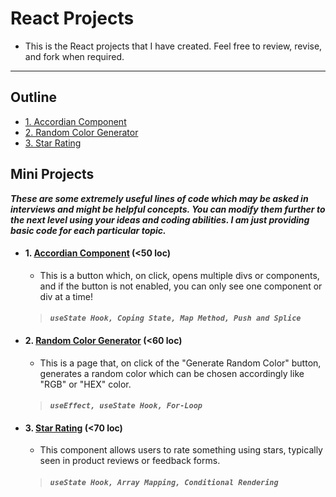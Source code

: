 # React Projects
- This is the React projects that I have created. Feel free to review, revise, and fork when required.

---

## Outline 
<!--
-  [Big Projects](#big-projects)
   - [1. Little Lemon](#little-lemon)
   - [2. Theme Verse](#theme-verse) 
- [Mini Projects](#mini-projects) -->
  - [1. Accordian Component](#accordian)
  - [2. Random Color Generator](#rcg)
  - [3. Star Rating](#star-rating) 
  <!-- [4. Image Slider](#image-slider)
  - [5. Load More Button](#load-more) 
  - [6. Tree View](#tree-view) 
  - [7. QR Code Generator](#qr-code-generator)
  - [8. Theme Switcher](#theme-switcher) 
  - [9. Scroll Indicator](#scroll-indicator) 
  - [10. Tabs](#tabs) 
  - [11. Modal Popup](#modal-popup)
  - [12. Github Profile Finder](#github-profile-finder)
  - [13. Search Autocomplete](#search-autocomplete) 
  - [14. Feature Flag](#feature-flag) 
  - [15. useFetch Custom Hook](#useFetch-CustomHook) 
  - [16. useOnclickOutside Custom Hook](#useOnclickOutside) 
  - [17. useWindowResize Custom Hook](#useWindowResize)
  - [18. Scroll To Top/Bottom](#ScrollToTop)

<!--
## Big Projects

-->

## Mini Projects

**_These are some extremely useful lines of code which may be asked in interviews and might be helpful concepts. You can modify them further to the next level using your ideas and coding abilities. I am just providing basic code for each particular topic._**

<a name="accordian"></a> 
- #### 1. [Accordian Component](projects/src/Accordian/Accordian.jsx) (<50 loc) 
   - This is a button which, on click, opens multiple divs or components, and if the button is not enabled, you can only see one component or div at a time!
   > #### _**`useState Hook, Coping State, Map Method, Push and Splice`**_

<a name="rcg"></a>
- #### 2. [Random Color Generator](projects/src/RCG.jsx) (<60 loc)
   - This is a page that, on click of the "Generate Random Color" button, generates a random color which can be chosen accordingly like "RGB" or "HEX" color.
   > #### _**`useEffect, useState Hook, For-Loop`**_
  
<a name="star-rating"></a> 
- #### 3. [Star Rating](projects/src/StarRating.jsx) (<70 loc)
   - This component allows users to rate something using stars, typically seen in product reviews or feedback forms.
   > #### _**`useState Hook, Array Mapping, Conditional Rendering`**_
<!--
<a name="image-slider"></a>
- #### 4. [Image Slider](projects/src/ImageSlider.jsx) (<100 loc)
   - This component displays a series of images that users can navigate through using previous and next buttons.
   > #### _**`useState Hook, Array Indexing, Event Handling`**_

<a name="load-more"></a>
- #### 5. [Load More Button](projects/src/LoadMoreButton.jsx) (<80 loc)
   - This component loads additional content when a user clicks a "Load More" button, commonly used in pagination systems.
   > #### _**`useState Hook, Conditional Rendering, Event Handling`**_

<a name="tree-view"></a>
- #### 6. [Tree View](projects/src/TreeView.jsx) (<120 loc)
   - This component displays hierarchical data in a tree-like structure, commonly used for file explorers or category listings.
   > #### _**`Recursive Rendering, Tree Data Structure`**_

<a name="qr-code-generator"></a>
- #### 7. [QR Code Generator](projects/src/QRCodeGenerator.jsx) (<90 loc)
   - This component generates QR codes from input text or data, useful for sharing URLs or contact information.
   > #### _**`QR Code Library Integration, Event Handling`**_

<a name="theme-switcher"></a>
- #### 8. [Theme Switcher](projects/src/ThemeSwitcher.jsx) (<80 loc)
   - This component allows users to switch between light and dark themes, enhancing accessibility and user experience.
   > #### _**`Context API, Theme Management`**_

<a name="scroll-indicator"></a>
- #### 9. [Scroll Indicator](projects/src/ScrollIndicator.jsx) (<90 loc)
   - This component displays a visual indicator of the user's scroll progress within a webpage, enhancing navigation.
   > #### _**`EventListener, Scroll Position Calculation`**_

<a name="tabs"></a>
- #### 10. [Tabs](projects/src/Tabs.jsx) (<100 loc)
   - This component organizes content into tabs, allowing users to switch between different sections of information.
   > #### _**`useState Hook, Conditional Rendering`**_

<a name="modal-popup"></a>
- #### 11. [Modal Popup](projects/src/ModalPopup.jsx) (<110 loc)
   - This component displays a modal popup window that overlays the main content, often used for alerts, notifications, or user input forms.
   > #### _**`useState Hook, Event Handling, CSS Styling`**_

<a name="github-profile-finder"></a>
- #### 12. [GitHub Profile Finder](projects/src/GitHubProfileFinder.jsx) (<120 loc)
   - This component fetches and displays information about GitHub user profiles, including repositories and activity.
   > #### _**`API Fetching, React Router, Conditional Rendering`**_

<a name="search-autocomplete"></a>
- #### 13. [Search Autocomplete](projects/src/SearchAutocomplete.jsx) (<100 loc)
   - This component provides real-time autocomplete suggestions as users type into a search input field, improving search usability.
   > #### _**`useState Hook, Filtering, Debouncing`**_

<a name="feature-flag"></a>
- #### 14. [Feature Flag](projects/src/FeatureFlag.jsx) (<80 loc)
   - This component conditionally enables or disables certain features or functionalities based on predefined flags, facilitating controlled feature rollout and testing.
   > #### _**`useState Hook, Conditional Rendering`**_

<a name="useFetch-CustomHook"></a>
- #### 15. [useFetch Custom Hook](projects/src/useFetch.jsx) (<50 loc)
   - This custom hook simplifies data fetching logic by encapsulating common fetch API calls, promoting code reuse and abstraction.
   > #### _**`Custom Hooks, useEffect Hook, Fetch API`**_

<a name="useOnclickOutside"></a>
- #### 16. [useOnclickOutside Custom Hook](projects/src/useOnclickOutside.jsx) (<40 loc)
   - This custom hook detects clicks that occur outside a specified element, useful for implementing functionalities like closing dropdown menus or modals.
   > #### _**`Custom Hooks, EventListeners`**_

<a name="useWindowResize"></a>
- #### 17. [useWindowResize Custom Hook](projects/src/useWindowResize.jsx) (<40 loc)
   - This custom hook tracks changes in the window size, enabling responsive behavior and dynamic layout adjustments.
   > #### _**`Custom Hooks, EventListeners`**_

<a name="ScrollToTop"></a>
- #### 18. [Scroll To Top/Bottom](projects/src/ScrollToTop.jsx) (<60 loc)
   - This component adds a button that scrolls the webpage to the top or bottom when clicked, enhancing user experience and navigation.
   > #### _**`EventListener, Smooth Scrolling`**_


